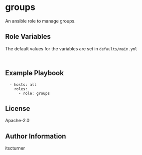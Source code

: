groups
======

An ansible role to manage groups.

Role Variables
--------------
The default values for the variables are set in `defaults/main.yml`
```


```

Example Playbook
----------------
```
  - hosts: all
    roles:
      - role: groups
```

License
-------

Apache-2.0

Author Information
------------------

itscturner
